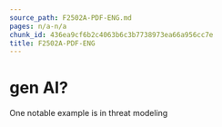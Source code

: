 ```yaml
---
source_path: F2502A-PDF-ENG.md
pages: n/a-n/a
chunk_id: 436ea9cf6b2c4063b6c3b7738973ea66a956cc7e
title: F2502A-PDF-ENG
---
```

# gen AI?

One notable example is in threat modeling
